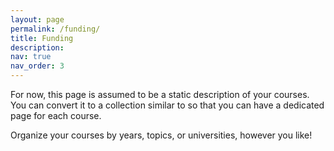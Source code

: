 ```yaml
---
layout: page
permalink: /funding/
title: Funding
description:
nav: true
nav_order: 3
---
```


For now, this page is assumed to be a static description of your courses. You can convert it to a collection similar to so that you can have a dedicated page for each course.

Organize your courses by years, topics, or universities, however you like!
